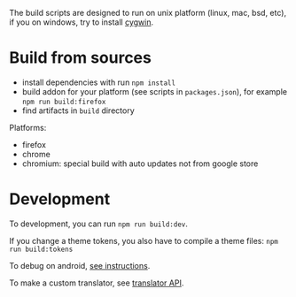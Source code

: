 The build scripts are designed to run on unix platform (linux, mac, bsd, etc), if you on windows, try to install [cygwin](https://www.cygwin.com/).

# Build from sources

- install dependencies with run `npm install`
- build addon for your platform (see scripts in `packages.json`), for example `npm run build:firefox`
- find artifacts in `build` directory

Platforms:

- firefox
- chrome
- chromium: special build with auto updates not from google store

# Development

To development, you can run `npm run build:dev`.

If you change a theme tokens, you also have to compile a theme files: `npm run build:tokens`

To debug on android, [see instructions](./AndroidDebug.md).

To make a custom translator, see [translator API](./CustomTranslator.md).
